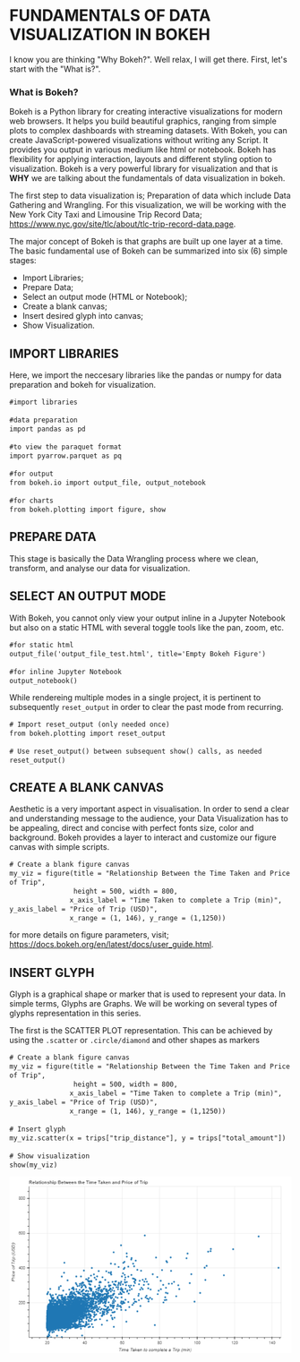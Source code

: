# FUNDAMENTALS OF DATA VISUALIZATION IN BOKEH
I know you are thinking "Why Bokeh?". Well relax, I will get there. First, let's start with the "What is?".

### What is Bokeh?
Bokeh is a Python library for creating interactive visualizations for modern web browsers. It helps you build beautiful graphics, ranging from simple plots to complex dashboards with streaming datasets. With Bokeh, you can create JavaScript-powered visualizations without writing any Script. It provides you output in various medium like html or notebook. Bokeh has flexibility for applying interaction, layouts and different styling option to visualization. Bokeh is a very powerful library for visualization and that is **WHY** we are talking about the fundamentals of data visualization in bokeh.

The first step to data visualization is; Preparation of data which include Data Gathering and Wrangling. For this visualization, we will be working with the New York City Taxi and Limousine Trip Record Data; https://www.nyc.gov/site/tlc/about/tlc-trip-record-data.page.

The major concept of Bokeh is that graphs are built up one layer at a time. The basic fundamental use of Bokeh can be summarized into six (6) simple stages:
* Import Libraries;
* Prepare Data;
* Select an output mode (HTML or Notebook);
* Create a blank canvas;
* Insert desired glyph into canvas;
* Show Visualization.

## IMPORT LIBRARIES
Here, we import the neccesary libraries like the pandas or numpy for data preparation and bokeh for visualization.
```
#import libraries

#data preparation
import pandas as pd  

#to view the paraquet format
import pyarrow.parquet as pq 

#for output
from bokeh.io import output_file, output_notebook 

#for charts
from bokeh.plotting import figure, show 
```

## PREPARE DATA
This stage is basically the Data Wrangling process where we clean, transform, and analyse our data for visualization.

## SELECT AN OUTPUT MODE
With Bokeh, you cannot only view your output inline in a Jupyter Notebook but also on a static HTML with several toggle tools like the pan, zoom, etc.
```
#for static html
output_file('output_file_test.html', title='Empty Bokeh Figure')

#for inline Jupyter Notebook
output_notebook()
```
While rendereing multiple modes in a single project, it is pertinent to subsequently ```reset_output``` in order to clear the past mode from recurring.
```
# Import reset_output (only needed once) 
from bokeh.plotting import reset_output

# Use reset_output() between subsequent show() calls, as needed
reset_output()
```

## CREATE A BLANK CANVAS
Aesthetic is a very important aspect in visualisation. In order to send a clear and understanding message to the audience, your Data Visualization has to be appealing, direct and concise with perfect fonts size, color and background. Bokeh provides a layer to interact and customize our figure canvas with simple scripts.
```
# Create a blank figure canvas
my_viz = figure(title = "Relationship Between the Time Taken and Price of Trip",
                height = 500, width = 800,
               x_axis_label = "Time Taken to complete a Trip (min)", y_axis_label = "Price of Trip (USD)",
               x_range = (1, 146), y_range = (1,1250))
 ```
for more details on figure parameters, visit; https://docs.bokeh.org/en/latest/docs/user_guide.html.
 
## INSERT GLYPH
Glyph is a graphical shape or marker that is used to represent your data. In simple terms, Glyphs are Graphs. We will be working on several types of glyphs representation in this series. 

The first is the SCATTER PLOT representation. This can be achieved by using the ```.scatter``` or ```.circle/diamond``` and other shapes as markers
```
# Create a blank figure canvas
my_viz = figure(title = "Relationship Between the Time Taken and Price of Trip",
                height = 500, width = 800,
               x_axis_label = "Time Taken to complete a Trip (min)", y_axis_label = "Price of Trip (USD)",
               x_range = (1, 146), y_range = (1,1250))

# Insert glyph
my_viz.scatter(x = trips["trip_distance"], y = trips["total_amount"])

# Show visualization
show(my_viz)
```
<img src="https://github.com/anisheremariam/Bokeh_Outreachy/blob/main/bokeh_scatterplot.png" alt="Scatter Plot" title="Scatter Plot">
